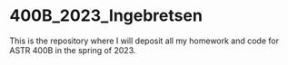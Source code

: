 # 400B_2023_Ingebretsen
This is the repository where I will deposit all my homework and code for ASTR 400B in the spring of 2023.
